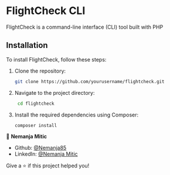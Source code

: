 # FlightCheck CLI

FlightCheck is a command-line interface (CLI) tool built with PHP 



## Installation

To install FlightCheck, follow these steps:

1. Clone the repository:
   
   ```bash
   git clone https://github.com/yourusername/flightcheck.git
   ```

2. Navigate to the project directory:


     ```bash
      cd flightcheck
      ```

3. Install the required dependencies using Composer:


     ```bash
   composer install
   ```

  
👤 **Nemanja Mitic**
* Github: [@Nemanja85](https://github.com/nemanja85)
* LinkedIn: [@Nemanja Mitic](https://www.linkedin.com/in/nemanjamitic1985/)



Give a ⭐️ if this project helped you!


